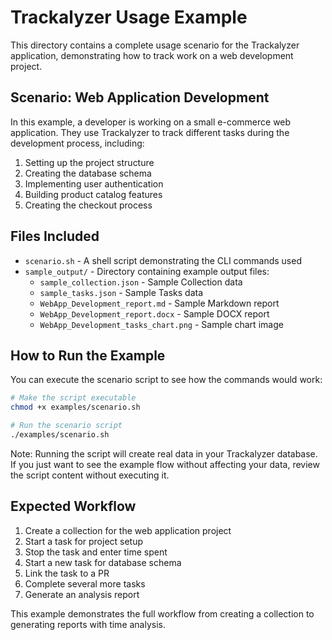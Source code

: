 # Trackalyzer Usage Example

This directory contains a complete usage scenario for the Trackalyzer application, demonstrating how to track work on a web development project.

## Scenario: Web Application Development

In this example, a developer is working on a small e-commerce web application. They use Trackalyzer to track different tasks during the development process, including:

1. Setting up the project structure
2. Creating the database schema
3. Implementing user authentication
4. Building product catalog features
5. Creating the checkout process

## Files Included

- `scenario.sh` - A shell script demonstrating the CLI commands used
- `sample_output/` - Directory containing example output files:
  - `sample_collection.json` - Sample Collection data
  - `sample_tasks.json` - Sample Tasks data
  - `WebApp_Development_report.md` - Sample Markdown report
  - `WebApp_Development_report.docx` - Sample DOCX report
  - `WebApp_Development_tasks_chart.png` - Sample chart image

## How to Run the Example

You can execute the scenario script to see how the commands would work:

```bash
# Make the script executable
chmod +x examples/scenario.sh

# Run the scenario script
./examples/scenario.sh
```

Note: Running the script will create real data in your Trackalyzer database. If you just want to see the example flow without affecting your data, review the script content without executing it.

## Expected Workflow

1. Create a collection for the web application project
2. Start a task for project setup
3. Stop the task and enter time spent
4. Start a new task for database schema
5. Link the task to a PR
6. Complete several more tasks
7. Generate an analysis report

This example demonstrates the full workflow from creating a collection to generating reports with time analysis. 